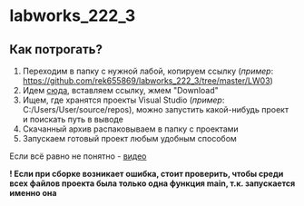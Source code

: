 # labworks_222_3
## Как потрогать?
1. Переходим в папку с нужной лабой, копируем ссылку (*пример*: https://github.com/rek655869/labworks_222_3/tree/master/LW03)
2. Идем [сюда](https://downgit.github.io/#/home), вставляем ссылку, жмем "Download"
3. Ищем, где хранятся проекты Visual Studio (*пример*: C:/Users/User/source/repos), можно запустить какой-нибудь проект и поискать путь в выводе
4. Скачанный архив распаковываем в папку с проектами
5. Запускаем готовый проект любым удобным способом

Если всё равно не понятно - [видео](https://disk.yandex.ru/i/Uz2lzBzHGS5oSg)

**! Если при сборке возникает ошибка, стоит проверить, чтобы среди всех файлов проекта была только одна функция main, т.к. запускается именно она**
